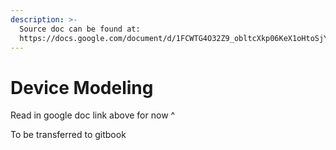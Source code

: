 ```yaml
---
description: >-
  Source doc can be found at:
  https://docs.google.com/document/d/1FCWTG4O32Z9_obltcXkp06KeX1oHtoSjYk6xLp93loU/edit?tab=t.0#heading=h.qtlewtj99lm8
---
```


# Device Modeling



Read in google doc link above for now ^&#x20;

To be transferred to gitbook
